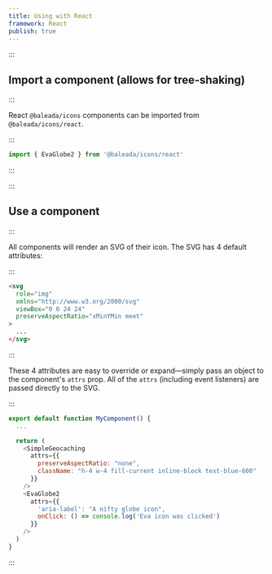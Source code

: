 ```yaml
---
title: Using with React
framework: React
publish: true
---
```


:::
## Import a component (allows for tree-shaking)
:::

React `@baleada/icons` components can be imported from `@baleada/icons/react`.

:::
```js
import { EvaGlobe2 } from '@baleada/icons/react'
```
:::


:::
## Use a component
:::


All components will render an SVG of their icon. The SVG has 4 default attributes:

:::
```html
<svg
  role="img"
  xmlns="http://www.w3.org/2000/svg"
  viewBox="0 0 24 24"
  preserveAspectRatio="xMinYMin meet"
>
  ...
</svg>
```
:::

These 4 attributes are easy to override or expand—simply pass an object to the component's `attrs` prop. All of the `attrs` (including event listeners) are passed directly to the SVG.

:::
```js
export default function MyComponent() {
  ...

  return (
    <SimpleGeocaching
      attrs={{
        preserveAspectRatio: "none",
        className: "h-4 w-4 fill-current inline-block text-blue-600"
      }}
    />
    <EvaGlobe2
      attrs={{
        'aria-label': "A nifty globe icon",
        onClick: () => console.log('Eva icon was clicked')
      }}
    />
  )
}
```
:::
